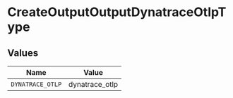 # CreateOutputOutputDynatraceOtlpType


## Values

| Name             | Value            |
| ---------------- | ---------------- |
| `DYNATRACE_OTLP` | dynatrace_otlp   |